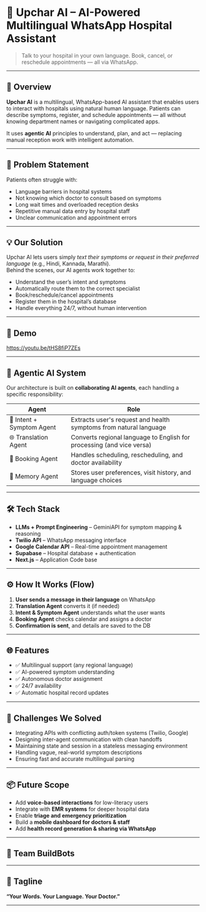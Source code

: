 # 🏥 Upchar AI – AI-Powered Multilingual WhatsApp Hospital Assistant

> Talk to your hospital in your own language. Book, cancel, or reschedule appointments — all via WhatsApp.

---

## 🚀 Overview

**Upchar AI** is a multilingual, WhatsApp-based AI assistant that enables users to interact with hospitals using natural human language. Patients can describe symptoms, register, and schedule appointments — all without knowing department names or navigating complicated apps.  

It uses **agentic AI** principles to understand, plan, and act — replacing manual reception work with intelligent automation.

---

## 🎯 Problem Statement

Patients often struggle with:
- Language barriers in hospital systems  
- Not knowing which doctor to consult based on symptoms  
- Long wait times and overloaded reception desks  
- Repetitive manual data entry by hospital staff  
- Unclear communication and appointment errors

---

## 💡 Our Solution

Upchar AI lets users simply *text their symptoms or request in their preferred language* (e.g., Hindi, Kannada, Marathi).  
Behind the scenes, our AI agents work together to:
- Understand the user’s intent and symptoms  
- Automatically route them to the correct specialist  
- Book/reschedule/cancel appointments  
- Register them in the hospital’s database  
- Handle everything 24/7, without human intervention  

---

## 📸 Demo

https://youtu.be/tHS8fiP7ZEs

---

## 🧠 Agentic AI System

Our architecture is built on **collaborating AI agents**, each handling a specific responsibility:

| Agent | Role |
|-------|------|
| 🧠 Intent + Symptom Agent | Extracts user's request and health symptoms from natural language |
| 🌐 Translation Agent | Converts regional language to English for processing (and vice versa) |
| 📅 Booking Agent | Handles scheduling, rescheduling, and doctor availability |
| 📖 Memory Agent | Stores user preferences, visit history, and language choices |

---

## 🛠️ Tech Stack

- **LLMs + Prompt Engineering** – GeminiAPI for symptom mapping & reasoning  
- **Twilio API** – WhatsApp messaging interface  
- **Google Calendar API** – Real-time appointment management  
- **Supabase** – Hospital database + authentication  
- **Next.js** – Application Code base

---

## ⚙️ How It Works (Flow)

1. **User sends a message in their language** on WhatsApp  
2. **Translation Agent** converts it (if needed)  
3. **Intent & Symptom Agent** understands what the user wants  
4. **Booking Agent** checks calendar and assigns a doctor
6. **Confirmation is sent**, and details are saved to the DB  

---

## 🌐 Features

- ✅ Multilingual support (any regional language)  
- ✅ AI-powered symptom understanding  
- ✅ Autonomous doctor assignment  
- ✅ 24/7 availability  
- ✅ Automatic hospital record updates 

---

## 🧪 Challenges We Solved

- Integrating APIs with conflicting auth/token systems (Twilio, Google)  
- Designing inter-agent communication with clean handoffs  
- Maintaining state and session in a stateless messaging environment  
- Handling vague, real-world symptom descriptions  
- Ensuring fast and accurate multilingual parsing  

---

## 📦 Future Scope

- Add **voice-based interactions** for low-literacy users  
- Integrate with **EMR systems** for deeper hospital data  
- Enable **triage and emergency prioritization**  
- Build a **mobile dashboard for doctors & staff**  
- Add **health record generation & sharing via WhatsApp**

---

## 🤝 Team BuildBots

---

## 💬 Tagline

**“Your Words. Your Language. Your Doctor.”**

---

